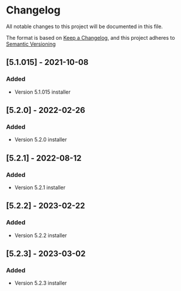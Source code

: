 # Changelog

All notable changes to this project will be documented in this file.

The format is based on [Keep a Changelog](https://keepachangelog.com/en/1.0.0/),
and this project adheres to [Semantic Versioning](https://semver.org/spec/v2.0.0.html)

## [5.1.015] - 2021-10-08

### Added

- Version 5.1.015 installer

## [5.2.0] - 2022-02-26

### Added

- Version 5.2.0 installer

## [5.2.1] - 2022-08-12

### Added

- Version 5.2.1 installer

## [5.2.2] - 2023-02-22

### Added

- Version 5.2.2 installer

## [5.2.3] - 2023-03-02

### Added

- Version 5.2.3 installer